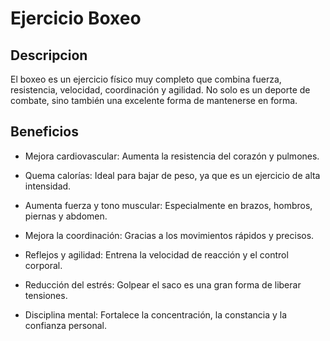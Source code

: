 # Ejercicio Boxeo

## Descripcion
El boxeo es un ejercicio físico muy completo que combina fuerza, resistencia, velocidad, coordinación y agilidad. No solo es un deporte de combate, sino también una excelente forma de mantenerse en forma.

## Beneficios
 + Mejora cardiovascular: Aumenta la resistencia del corazón y pulmones.

 + Quema calorías: Ideal para bajar de peso, ya que es un ejercicio de alta intensidad.

 + Aumenta fuerza y tono muscular: Especialmente en brazos, hombros, piernas y abdomen.

 + Mejora la coordinación: Gracias a los movimientos rápidos y precisos.

 + Reflejos y agilidad: Entrena la velocidad de reacción y el control corporal.

 + Reducción del estrés: Golpear el saco es una gran forma de liberar tensiones.

 + Disciplina mental: Fortalece la concentración, la constancia y la confianza personal.
